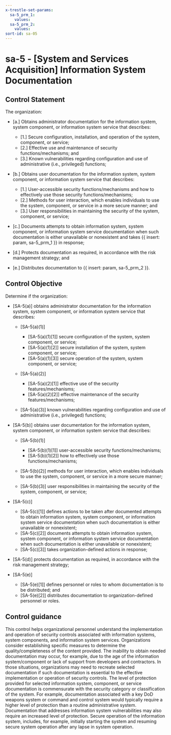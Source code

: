 ```yaml
---
x-trestle-set-params:
  sa-5_prm_1:
    values:
  sa-5_prm_2:
    values:
sort-id: sa-05
---
```


# sa-5 - \[System and Services Acquisition\] Information System Documentation

## Control Statement

The organization:

- \[a.\] Obtains administrator documentation for the information system, system component, or information system service that describes:

  - \[1.\] Secure configuration, installation, and operation of the system, component, or service;
  - \[2.\] Effective use and maintenance of security functions/mechanisms; and
  - \[3.\] Known vulnerabilities regarding configuration and use of administrative (i.e., privileged) functions;

- \[b.\] Obtains user documentation for the information system, system component, or information system service that describes:

  - \[1.\] User-accessible security functions/mechanisms and how to effectively use those security functions/mechanisms;
  - \[2.\] Methods for user interaction, which enables individuals to use the system, component, or service in a more secure manner; and
  - \[3.\] User responsibilities in maintaining the security of the system, component, or service;

- \[c.\] Documents attempts to obtain information system, system component, or information system service documentation when such documentation is either unavailable or nonexistent and takes {{ insert: param, sa-5_prm_1 }} in response;

- \[d.\] Protects documentation as required, in accordance with the risk management strategy; and

- \[e.\] Distributes documentation to {{ insert: param, sa-5_prm_2 }}.

## Control Objective

Determine if the organization:

- \[SA-5(a)\] obtains administrator documentation for the information system, system component, or information system service that describes:

  - \[SA-5(a)(1)\]

    - \[SA-5(a)(1)[1]\] secure configuration of the system, system component, or service;
    - \[SA-5(a)(1)[2]\] secure installation of the system, system component, or service;
    - \[SA-5(a)(1)[3]\] secure operation of the system, system component, or service;

  - \[SA-5(a)(2)\]

    - \[SA-5(a)(2)[1]\] effective use of the security features/mechanisms;
    - \[SA-5(a)(2)[2]\] effective maintenance of the security features/mechanisms;

  - \[SA-5(a)(3)\] known vulnerabilities regarding configuration and use of administrative (i.e., privileged) functions;

- \[SA-5(b)\] obtains user documentation for the information system, system component, or information system service that describes:

  - \[SA-5(b)(1)\]

    - \[SA-5(b)(1)[1]\] user-accessible security functions/mechanisms;
    - \[SA-5(b)(1)[2]\] how to effectively use those functions/mechanisms;

  - \[SA-5(b)(2)\] methods for user interaction, which enables individuals to use the system, component, or service in a more secure manner;
  - \[SA-5(b)(3)\] user responsibilities in maintaining the security of the system, component, or service;

- \[SA-5(c)\]

  - \[SA-5(c)[1]\] defines actions to be taken after documented attempts to obtain information system, system component, or information system service documentation when such documentation is either unavailable or nonexistent;
  - \[SA-5(c)[2]\] documents attempts to obtain information system, system component, or information system service documentation when such documentation is either unavailable or nonexistent;
  - \[SA-5(c)[3]\] takes organization-defined actions in response;

- \[SA-5(d)\] protects documentation as required, in accordance with the risk management strategy;

- \[SA-5(e)\]

  - \[SA-5(e)[1]\] defines personnel or roles to whom documentation is to be distributed; and
  - \[SA-5(e)[2]\] distributes documentation to organization-defined personnel or roles.

## Control guidance

This control helps organizational personnel understand the implementation and operation of security controls associated with information systems, system components, and information system services. Organizations consider establishing specific measures to determine the quality/completeness of the content provided. The inability to obtain needed documentation may occur, for example, due to the age of the information system/component or lack of support from developers and contractors. In those situations, organizations may need to recreate selected documentation if such documentation is essential to the effective implementation or operation of security controls. The level of protection provided for selected information system, component, or service documentation is commensurate with the security category or classification of the system. For example, documentation associated with a key DoD weapons system or command and control system would typically require a higher level of protection than a routine administrative system. Documentation that addresses information system vulnerabilities may also require an increased level of protection. Secure operation of the information system, includes, for example, initially starting the system and resuming secure system operation after any lapse in system operation.
